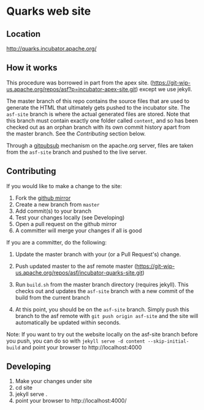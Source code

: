 <!--
{% comment %}
Licensed to the Apache Software Foundation (ASF) under one or more
contributor license agreements.  See the NOTICE file distributed with
this work for additional information regarding copyright ownership.
The ASF licenses this file to you under the Apache License, Version 2.0
(the "License"); you may not use this file except in compliance with
the License.  You may obtain a copy of the License at

http://www.apache.org/licenses/LICENSE-2.0

Unless required by applicable law or agreed to in writing, software
distributed under the License is distributed on an "AS IS" BASIS,
WITHOUT WARRANTIES OR CONDITIONS OF ANY KIND, either express or implied.
See the License for the specific language governing permissions and
limitations under the License.
{% endcomment %}
-->

# Quarks web site

## Location

http://quarks.incubator.apache.org/

## How it works

This procedure was borrowed in part from the apex site. (https://git-wip-us.apache.org/repos/asf?p=incubator-apex-site.git) except we use jekyll.

 The master branch of this repo contains the source files that are used to generate the HTML that ultimately gets pushed to the incubator site.
The `asf-site` branch is where the actual generated files are stored. Note that this branch must contain exactly one folder called `content`,
 and so has been checked out as an orphan branch with its own commit history apart from the master branch. See the *Contributing* section below.
 
Through a [gitpubsub](http://www.apache.org/dev/gitpubsub.html) mechanism on the apache.org server,
files are taken from the `asf-site` branch and pushed to the live server.

Contributing
------------
If you would like to make a change to the site:
 
 1. Fork the [github mirror](https://github.com/apache/incubator-quarks-website)
 2. Create a new branch from `master`
 3. Add commit(s) to your branch
 4. Test your changes locally (see Developing)
 5. Open a pull request on the github mirror
 6. A committer will merge your changes if all is good 

If you are a committer, do the following:
  
 1. Update the master branch with your (or a Pull Request's) change.
 2. Push updated master to the asf remote master (https://git-wip-us.apache.org/repos/asf/incubator-quarks-site.git)
 3. Run `build.sh` from the master branch directory (requires jekyll). This checks out and updates the `asf-site` branch with a new commit of the build from the current branch
 
 4. At this point, you should be on the `asf-site` branch. Simply push this branch to the asf remote with  `git push origin asf-site` and the site will automatically be updated within seconds.

Note: If you want to try out the website locally on the asf-site branch before you push, you can do so with `jekyll serve -d content --skip-initial-build` and point your browser to http://localhost:4000

Developing
-----------
 1. Make your changes under site
 2. cd site
 3. jekyll serve .
 4. point your browser to http://localhost:4000/


